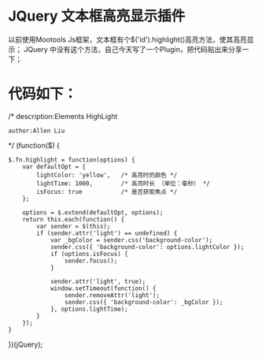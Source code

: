 # JQuery 文本框高亮显示插件

  以前使用Mootools Js框架，文本框有个$('id').highlight()高亮方法，使其高亮显示；
  JQuery 中没有这个方法，自己今天写了一个Plugin，把代码贴出来分享一下；

# 代码如下：

/*
    description:Elements HighLight
    
    author:Allen Liu
*/
(function($) {

    $.fn.highlight = function(options) {
        var defaultOpt = {
            lightColor: 'yellow',   /* 高亮时的颜色 */
            lightTime: 1000,        /* 高亮时长 （单位：毫秒） */
            isFocus: true           /* 是否获取焦点 */
        };
 
        options = $.extend(defaultOpt, options);
        return this.each(function() {
            var sender = $(this);
            if (sender.attr('light') == undefined) {
                var _bgColor = sender.css('background-color');
                sender.css({ 'background-color': options.lightColor });
                if (options.isFocus) {
                    sender.focus();
                }
 
                sender.attr('light', true); 
                window.setTimeout(function() {
                    sender.removeAttr('light'); 
                    sender.css({ 'background-color': _bgColor });
                }, options.lightTime);
            }
        });
    }
})(jQuery);

